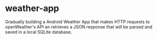weather-app
===========

Gradually building a Android Weather App that makes HTTP requests to openWeather's API an retrieves a JSON response that will be parsed and saved in a local SQLite database.